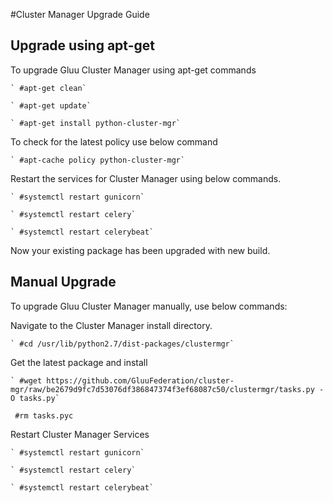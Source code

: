 #Cluster Manager Upgrade Guide

## Upgrade using apt-get
    
To upgrade Gluu Cluster Manager using apt-get commands

    ` #apt-get clean`
    
    ` #apt-get update`
    
    ` #apt-get install python-cluster-mgr`
    
To check for the latest policy use below command

    ` #apt-cache policy python-cluster-mgr`     
    
Restart the services for Cluster Manager using below commands.

    ` #systemctl restart gunicorn`
    
    ` #systemctl restart celery`
    
    ` #systemctl restart celerybeat`
    
Now your existing package has been upgraded with new build.

## Manual Upgrade

To upgrade Gluu Cluster Manager manually, use below commands:

Navigate to the Cluster Manager install directory.

    ` #cd /usr/lib/python2.7/dist-packages/clustermgr`
    
Get the latest package and install

    ` #wget https://github.com/GluuFederation/cluster-mgr/raw/be2679d9fc7d53076df386847374f3ef68087c50/clustermgr/tasks.py -O tasks.py`
   
   ` #rm tasks.pyc`
   
Restart Cluster Manager Services

    ` #systemctl restart gunicorn`
   
    ` #systemctl restart celery`
   
    ` #systemctl restart celerybeat`
    
